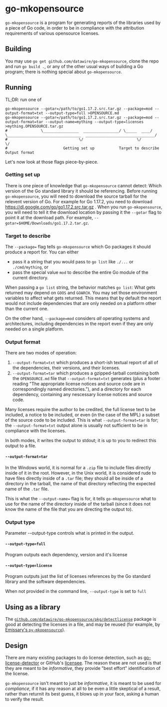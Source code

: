 # go-mkopensource

`go-mkopensource` is a program for generating reports of the libraries
used by a piece of Go code, in order to be in compliance with the
attribution requirements of various opensource licenses.

## Building

You may use `go get github.com/datawire/go-mkopensource`, clone the
repo and run `go build .`, or any of the other usual ways of building
a Go program; there is nothing special about `go-mkopensource`.

## Running

TL;DR: run one of

```shell
go-mkopensource --gotar=/path/to/go1.17.2.src.tar.gz --package=mod --output-format=txt --output-type=full >OPENSOURCE.md
go-mkopensource --gotar=/path/to/go1.17.2.src.tar.gz --package=mod --output-format=tar --output-name=mything --output-type=licenses >mything.OPENSOURCE.tar.gz
#               \________________  ________________/ \_____  ____/ \_________________________________  _______________________________/
#                                \/                        \/                                        \/
#                         Getting set up           Target to describe                          Output format
```

Let's now look at those flags piece-by-piece.

### Getting set up

There is one piece of knowledge that `go-mkopensource` cannot detect:
Which version of the Go standard library it should be referencing.
Before running `go-mkopensource`, you will need to download the source
tarball for the relevent version of Go.  For example for Go 1.17.2,
you need to download https://dl.google.com/go/go1.17.2.src.tar.gz .
When you run `go-mkopensource`, you will need to tell it the download
location by passing it the `--gotar` flag to point it at the download
path.  For example, `--gotar=$HOME/Downloads/go1.17.2.tar.gz`.

### Target to describe

The `--package=` flag tells `go-mkopensource` which Go packages it
should produce a report for.  You can either

 - pass it a string that you would pass to `go list` like `./...` or
   `./cmd/mything`, or
 - pass the special value `mod` to describe the entire Go module of
   the current directory.

When passing a `go list` string, the behavior matches `go list`: What
gets returned may depend on `GOOS` and `GOARCH`.  You may set those
environment variables to affect what gets returned.  This means that
by default the report would not include dependencies that are only
needed on a platform other than the current one.

On the other hand, `--package=mod` considers *all* operating systems
and architectures, including dependencies in the report even if they
are only needed on a single platform.

### Output format

There are two modes of operation:

 1. `--output-format=txt` which produces a short-ish textual report of
    all of the dependencies, their versions, and their licenses.
 2. `--output-format=tar` which produces a gzipped-tarball containing
    both the `OPENSOURCE.md` file that `--output-format=txt` generates
    (plus a footer reading "The appropriate license notices and source
    code are in correspondingly named directories."), and a directory
    for each dependency, containing any nescessary license notices and
    source code.

Many licenses require the author to be credited, the full license text
to be included, a notice to be included, or even (in the case of the
MPL) a subset of the source code to be included.  This is what
`--output-format=tar` is for; the `--output-format=txt` output alone
is usually not sufficient to be in compliance with the licenses.

In both modes, it writes the output to stdout; it is up to you to
redirect this output to a file.

#### `--output-format=tar`

In the Windows world, it is normal for a `.zip` file to include files
directly inside of it in the root.  However, in the Unix world, it is
considered rude to have files directly inside of a `.tar` file; they
should all be inside of a directory in the tarball, the name of that
directory reflecting the expected name of the `.tar` file.

This is what the `--output-name=` flag is for, it tells
`go-mkopensource` what to use for the name of the directory inside of
the tarball (since it does not know the name of the file that you are
directing the output to).

### Output type

Parameter --output-type controls what is printed in the output.

#### `--output-type=full`

Program outputs each dependency, version and it's license

#### `--output-type=license`

Program outputs just the list of licenses references by the Go standard 
library and the software dependencies.

When not provided in the command line, `--output-type` is set to `full`

## Using as a library

The [`github.com/datawire/go-mkopensource/pkg/detectlicense`][detectlicense]
package is good at detecting the licenses in a file, and may be reused
(for example, by [Emissary's `py-mkopensource`][py-mkopensource]).

[detectlicense]: https://pkg.go.dev/github.com/datawire/go-mkopensource/pkg/detectlicense
[py-mkopensource]: https://github.com/emissary-ingress/emissary/blob/master/tools/src/py-mkopensource/main.go

## Design

There are many existing packages to do license detection, such as
[go-license-detector][] or GitHub's [licensee][].  The reason these
are not used is that they are meant to be _informative_, they provide
"best effort" identification of the license.

`go-mkopensource` isn't meant to just be _informative_, it is meant to
be used for _compliance_, if it has any reason at all to be even a
little skeptical of a result, rather than returnit its best guess, it
blows up in your face, asking a human to verify the result.

[go-license-detector]: https://github.com/go-enry/go-license-detector
[licensee]: https://github.com/licensee/licensee
